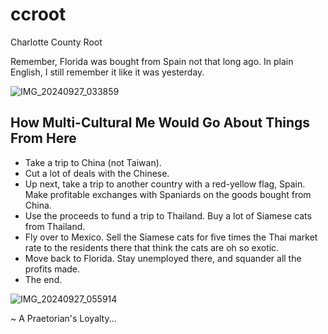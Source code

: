 # ccroot
Charlotte County Root 

Remember, Florida was bought from Spain not that long ago. In plain English, I still remember it like it was yesterday. 

![IMG_20240927_033859](https://github.com/user-attachments/assets/25427923-30c7-4a0e-837b-6587fad582da)

## How Multi-Cultural Me Would Go About Things From Here

- Take a trip to China (not Taiwan).
- Cut a lot of deals with the Chinese.
- Up next, take a trip to another country with a red-yellow flag, Spain. Make profitable exchanges with Spaniards on the goods bought from China.
- Use the proceeds to fund a trip to Thailand. Buy a lot of Siamese cats from Thailand.
- Fly over to Mexico. Sell the Siamese cats for five times the Thai market rate to the residents there that think the cats are oh so exotic.
- Move back to Florida. Stay unemployed there, and squander all the profits made.
- The end. 

![IMG_20240927_055914](https://github.com/user-attachments/assets/bbb53325-9420-4c30-bef1-6c0b2387e08e)

~ A Praetorian's Loyalty...
